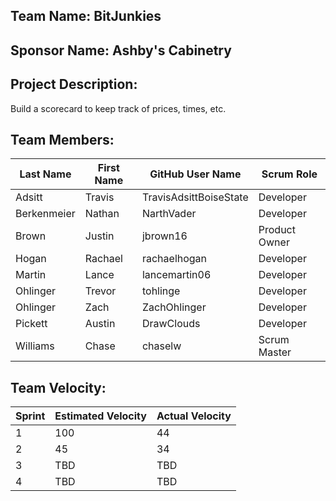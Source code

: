 ## Team Name: BitJunkies

## Sponsor Name: Ashby's Cabinetry 

## Project Description:
Build a scorecard to keep track of prices, times, etc. 

## Team Members:

Last Name       | First Name      | GitHub User Name       | Scrum Role
--------------- | --------------- | ---------------------- | ---------------
Adsitt			    | Travis  	  	  | TravisAdsittBoiseState | Developer
Berkenmeier     | Nathan          | NarthVader             | Developer
Brown           | Justin          | jbrown16               | Product Owner
Hogan           | Rachael         | rachaelhogan           | Developer
Martin          | Lance           | lancemartin06          | Developer
Ohlinger        | Trevor          | tohlinge               | Developer
Ohlinger        | Zach            | ZachOhlinger           | Developer
Pickett         | Austin          | DrawClouds             | Developer
Williams        | Chase           | chaselw                | Scrum Master


## Team Velocity:

Sprint | Estimated Velocity | Actual Velocity
------ | ------------------ | ---------------
1      | 100                | 44
2      | 45                 | 34
3      | TBD                | TBD
4      | TBD                | TBD

